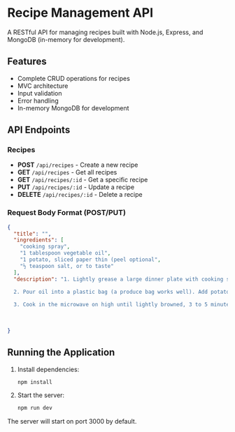 # Recipe Management API

A RESTful API for managing recipes built with Node.js, Express, and MongoDB (in-memory for development).

## Features

- Complete CRUD operations for recipes
- MVC architecture
- Input validation
- Error handling
- In-memory MongoDB for development

## API Endpoints

### Recipes

- **POST** `/api/recipes` - Create a new recipe
- **GET** `/api/recipes` - Get all recipes
- **GET** `/api/recipes/:id` - Get a specific recipe
- **PUT** `/api/recipes/:id` - Update a recipe
- **DELETE** `/api/recipes/:id` - Delete a recipe

### Request Body Format (POST/PUT)

```json
{
  "title": "",
  "ingredients": [
    "cooking spray",
    "1 tablespoon vegetable oil",
    "1 potato, sliced paper thin (peel optional",
    "½ teaspoon salt, or to taste"
  ],
  "description": "1. Lightly grease a large dinner plate with cooking spray; set aside.
  
  2. Pour oil into a plastic bag (a produce bag works well). Add potato slices and shake to coat. Arrange potato slices in a single layer on the prepared plate.

  3. Cook in the microwave on high until lightly browned, 3 to 5 minutes. Remove chips to a large bowl and toss with salt. Chips will crisp as they cool. Repeat with remaining potato slices; no need to grease the plate again."
                 
  
  
}
```

## Running the Application

1. Install dependencies:
   ```bash
   npm install
   ```

2. Start the server:
   ```bash
   npm run dev
   ```

The server will start on port 3000 by default.